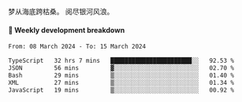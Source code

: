 梦从海底跨枯桑。
阅尽银河风浪。


#### 📝 Weekly development breakdown

<!--START_SECTION:waka-->

```txt
From: 08 March 2024 - To: 15 March 2024

TypeScript   32 hrs 7 mins   ███████████████████████░░   92.53 %
JSON         56 mins         ▓░░░░░░░░░░░░░░░░░░░░░░░░   02.70 %
Bash         29 mins         ▒░░░░░░░░░░░░░░░░░░░░░░░░   01.40 %
XML          27 mins         ▒░░░░░░░░░░░░░░░░░░░░░░░░   01.34 %
JavaScript   19 mins         ▒░░░░░░░░░░░░░░░░░░░░░░░░   00.92 %
```

<!--END_SECTION:waka-->




